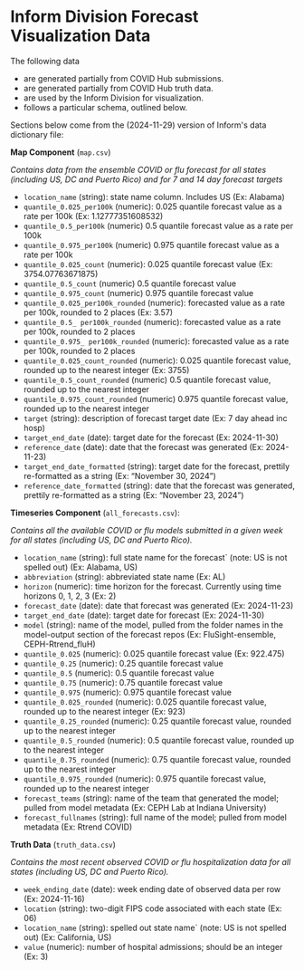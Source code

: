 # Inform Division Forecast Visualization Data

The following data

* are generated partially from COVID Hub submissions.
* are generated partially from COVID Hub truth data.
* are used by the Inform Division for visualization.
* follows a particular schema, outlined below.

Sections below come from the (2024-11-29) version of Inform's data dictionary file:

__Map Component__ (`map.csv`)

_Contains data from the ensemble COVID or flu forecast for all states (including US, DC and Puerto Rico) and for 7 and 14 day forecast targets_


* `location_name` (string): state name column. Includes US (Ex: Alabama)
* `quantile_0.025_per100k` (numeric): 0.025 quantile forecast value as a rate per 100k (Ex: 1.12777351608532) 
* `quantile_0.5_per100k` (numeric) 0.5 quantile forecast value as a rate per 100k 
* `quantile_0.975_per100k` (numeric) 0.975 quantile forecast value as a rate per 100k 
* `quantile_0.025_count` (numeric): 0.025 quantile forecast value (Ex: 3754.07763671875) 
* `quantile_0.5_count` (numeric) 0.5 quantile forecast value 
* `quantile_0.975_count` (numeric) 0.975 quantile forecast value 
* `quantile_0.025_per100k_rounded` (numeric): forecasted value as a rate per 100k, rounded to 2 places (Ex: 3.57) 
* `quantile_0.5_ per100k_rounded` (numeric): forecasted value as a rate per 100k, rounded to 2 places 
* `quantile_0.975_ per100k_rounded` (numeric): forecasted value as a rate per 100k, rounded to 2 places 
* `quantile_0.025_count_rounded` (numeric): 0.025 quantile forecast value, rounded up to the nearest integer (Ex: 3755) 
* `quantile_0.5_count_rounded` (numeric) 0.5 quantile forecast value, rounded up to the nearest integer 
* `quantile_0.975_count_rounded` (numeric) 0.975 quantile forecast value, rounded up to the nearest integer 
* `target` (string): description of forecast target date (Ex: 7 day ahead inc hosp) 
* `target_end_date` (date): target date for the forecast (Ex: 2024-11-30) 
* `reference_date` (date): date that the forecast was generated (Ex: 2024-11-23)
* `target_end_date_formatted` (string): target date for the forecast, prettily re-formatted as a string (Ex: “November 30, 2024”)
* `reference_date_formatted` (string): date that the forecast was generated, prettily re-formatted as a string (Ex: “November 23, 2024”)

 

__Timeseries Component__ (`all_forecasts.csv`):

_Contains all the available COVID or flu models submitted in a given week for all states (including US, DC and Puerto Rico)._


* `location_name` (string): full state name for the forecast` (note: US is not spelled out) (Ex: Alabama, US) 
* `abbreviation` (string): abbreviated state name (Ex: AL) 
* `horizon` (numeric): time horizon for the forecast. Currently using time horizons 0, 1, 2, 3 (Ex: 2) 
* `forecast_date` (date): date that forecast was generated (Ex: 2024-11-23) 
* `target_end_date` (date): target date for forecast (Ex: 2024-11-30) 
* `model` (string): name of the model, pulled from the folder names in the model-output section of the forecast repos (Ex: FluSight-ensemble, CEPH-Rtrend_fluH)
* `quantile_0.025` (numeric): 0.025 quantile forecast value (Ex: 922.475)
* `quantile_0.25` (numeric): 0.25 quantile forecast value 
* `quantile_0.5` (numeric): 0.5 quantile forecast value 
* `quantile_0.75` (numeric): 0.75 quantile forecast value 
* `quantile_0.975` (numeric): 0.975 quantile forecast value 
* `quantile_0.025_rounded` (numeric): 0.025 quantile forecast value, rounded up to the nearest integer (Ex: 923)
* `quantile_0.25_rounded` (numeric): 0.25 quantile forecast value, rounded up to the nearest integer 
* `quantile_0.5_rounded` (numeric): 0.5 quantile forecast value, rounded up to the nearest integer 
* `quantile_0.75_rounded` (numeric): 0.75 quantile forecast value, rounded up to the nearest integer 
* `quantile_0.975_rounded` (numeric): 0.975 quantile forecast value, rounded up to the nearest integer 
* `forecast_teams` (string): name of the team that generated the model; pulled from model metadata (Ex: CEPH Lab at Indiana University)
* `forecast_fullnames` (string): full name of the model; pulled from model metadata (Ex: Rtrend COVID)

__Truth Data__ (`truth_data.csv`) 

_Contains the most recent observed COVID or flu hospitalization data for all states (including US, DC and Puerto Rico)._


* `week_ending_date` (date): week ending date of observed data per row (Ex: 2024-11-16) 
* `location` (string): two-digit FIPS code associated with each state (Ex: 06) 
* `location_name` (string): spelled out state name` (note: US is not spelled out) (Ex: California, US)
* `value` (numeric): number of hospital admissions; should be an integer (Ex: 3)